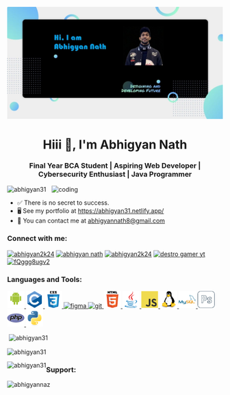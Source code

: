 ![logo](https://github.com/abhigyan31/abhigyan31/blob/main/banner.JPG)
<h1 align="center">Hiii 👋, I'm Abhigyan Nath</h1>
<h3 align="center">Final Year BCA Student | Aspiring Web Developer | Cybersecurity Enthusiast | Java Programmer</h3>
<img align="right" alt="coding" width="400" src="https://camo.githubusercontent.com/2366b34bb903c09617990fb5fff4622f3e941349e846ddb7e73df872a9d21233/68747470733a2f2f63646e2e6472696262626c652e636f6d2f75736572732f3733303730332f73637265656e73686f74732f363538313234332f6176656e746f2e676966"


<p align="left"> <img src="https://komarev.com/ghpvc/?username=abhigyan31&label=Profile%20views&color=0e75b6&style=flat" alt="abhigyan31" /> </p>

<ul dir="auto">
<li> ✅ There is no secret to success.</li>
<li> 🖥️ See my portfolio at <a href="https://abhigyan31.netlify.app/" rel="port">https://abhigyan31.netlify.app/</a></li>
<li> 📧 You can contact me at <a href="mailto:abhigyannath8@gmail.com">abhigyannath8@gmail.com</a></li>
</ul>


<h3 align="left">Connect with me:</h3>
<p align="left">
<a href="https://twitter.com/abhigyan2k24" target="blank"><img align="center" src="https://raw.githubusercontent.com/rahuldkjain/github-profile-readme-generator/master/src/images/icons/Social/twitter.svg" alt="abhigyan2k24" height="30" width="40" /></a>
<a href="https://linkedin.com/in/abhigyan nath" target="blank"><img align="center" src="https://raw.githubusercontent.com/rahuldkjain/github-profile-readme-generator/master/src/images/icons/Social/linked-in-alt.svg" alt="abhigyan nath" height="30" width="40" /></a>
<a href="https://instagram.com/abhigyan2k24" target="blank"><img align="center" src="https://raw.githubusercontent.com/rahuldkjain/github-profile-readme-generator/master/src/images/icons/Social/instagram.svg" alt="abhigyan2k24" height="30" width="40" /></a>
<a href="https://www.youtube.com/c/destro gamer yt" target="blank"><img align="center" src="https://raw.githubusercontent.com/rahuldkjain/github-profile-readme-generator/master/src/images/icons/Social/youtube.svg" alt="destro gamer yt" height="30" width="40" /></a>
<a href="https://discord.gg/fQggg8ugv2" target="blank"><img align="center" src="https://raw.githubusercontent.com/rahuldkjain/github-profile-readme-generator/master/src/images/icons/Social/discord.svg" alt="fQggg8ugv2" height="30" width="40" /></a>
</p>

<h3 align="left">Languages and Tools:</h3>
<p align="left"> <a href="https://developer.android.com" target="_blank" rel="noreferrer"> <img src="https://raw.githubusercontent.com/devicons/devicon/master/icons/android/android-original-wordmark.svg" alt="android" width="40" height="40"/> </a> <a href="https://www.cprogramming.com/" target="_blank" rel="noreferrer"> <img src="https://raw.githubusercontent.com/devicons/devicon/master/icons/c/c-original.svg" alt="c" width="40" height="40"/> </a> <a href="https://www.w3schools.com/css/" target="_blank" rel="noreferrer"> <img src="https://raw.githubusercontent.com/devicons/devicon/master/icons/css3/css3-original-wordmark.svg" alt="css3" width="40" height="40"/> </a> <a href="https://www.figma.com/" target="_blank" rel="noreferrer"> <img src="https://www.vectorlogo.zone/logos/figma/figma-icon.svg" alt="figma" width="40" height="40"/> </a> <a href="https://git-scm.com/" target="_blank" rel="noreferrer"> <img src="https://www.vectorlogo.zone/logos/git-scm/git-scm-icon.svg" alt="git" width="40" height="40"/> </a> <a href="https://www.w3.org/html/" target="_blank" rel="noreferrer"> <img src="https://raw.githubusercontent.com/devicons/devicon/master/icons/html5/html5-original-wordmark.svg" alt="html5" width="40" height="40"/> </a> <a href="https://www.java.com" target="_blank" rel="noreferrer"> <img src="https://raw.githubusercontent.com/devicons/devicon/master/icons/java/java-original.svg" alt="java" width="40" height="40"/> </a> <a href="https://developer.mozilla.org/en-US/docs/Web/JavaScript" target="_blank" rel="noreferrer"> <img src="https://raw.githubusercontent.com/devicons/devicon/master/icons/javascript/javascript-original.svg" alt="javascript" width="40" height="40"/> </a> <a href="https://www.linux.org/" target="_blank" rel="noreferrer"> <img src="https://raw.githubusercontent.com/devicons/devicon/master/icons/linux/linux-original.svg" alt="linux" width="40" height="40"/> </a> <a href="https://www.mysql.com/" target="_blank" rel="noreferrer"> <img src="https://raw.githubusercontent.com/devicons/devicon/master/icons/mysql/mysql-original-wordmark.svg" alt="mysql" width="40" height="40"/> </a> <a href="https://www.photoshop.com/en" target="_blank" rel="noreferrer"> <img src="https://raw.githubusercontent.com/devicons/devicon/master/icons/photoshop/photoshop-line.svg" alt="photoshop" width="40" height="40"/> </a> <a href="https://www.php.net" target="_blank" rel="noreferrer"> <img src="https://raw.githubusercontent.com/devicons/devicon/master/icons/php/php-original.svg" alt="php" width="40" height="40"/> </a> <a href="https://www.python.org" target="_blank" rel="noreferrer"> <img src="https://raw.githubusercontent.com/devicons/devicon/master/icons/python/python-original.svg" alt="python" width="40" height="40"/> </a> </p>

<p>&nbsp;<img align="center" src="https://github-readme-stats.vercel.app/api?username=abhigyan31&show_icons=true&locale=en" alt="abhigyan31" /></p>

<p><img align="center" src="https://github-readme-streak-stats.herokuapp.com/?user=abhigyan31&" alt="abhigyan31" /></p>

<p><img align="left" src="https://github-readme-stats.vercel.app/api/top-langs?username=abhigyan31&show_icons=true&locale=en&layout=compact" alt="abhigyan31" /></p>

<h3 align="left">Support:</h3>
<p><a href="https://www.buymeacoffee.com/abhigyannaz"> <img align="left" src="https://cdn.buymeacoffee.com/buttons/v2/default-yellow.png" height="50" width="210" alt="abhigyannaz" /></a></p><br><br>
